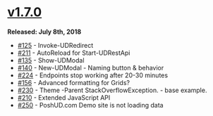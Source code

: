 # [v1.7.0](https://www.powershellgallery.com/packages/UniversalDashboard/1.7.0)

**Released: July 8th, 2018**

* [\#125](https://github.com/ironmansoftware/universal-dashboard/issues/125) - Invoke-UDRedirect
* [\#211](https://github.com/ironmansoftware/universal-dashboard/issues/211) - AutoReload for Start-UDRestApi
* [\#135](https://github.com/ironmansoftware/universal-dashboard/issues/135) - Show-UDModal
* [\#140](https://github.com/ironmansoftware/universal-dashboard/issues/140) - New-UDModal - Naming button & behavior
* [\#224](https://github.com/ironmansoftware/universal-dashboard/issues/224) - Endpoints stop working after 20-30 minutes
* [\#156](https://github.com/ironmansoftware/universal-dashboard/issues/156) - Advanced formatting for Grids?
* [\#230](https://github.com/ironmansoftware/universal-dashboard/issues/230) - Theme -Parent StackOverflowException. - base example.
* [\#210](https://github.com/ironmansoftware/universal-dashboard/issues/210) - Extended JavaScript API
* [\#250](https://github.com/ironmansoftware/universal-dashboard/issues/250) - PoshUD.com Demo site is not loading data 